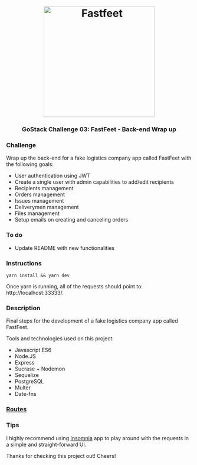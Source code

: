 <h1 align="center">
  <img alt="Fastfeet" title="Fastfeet" src="https://github.com/Rocketseat/bootcamp-gostack-desafio-02/raw/master/.github/logo.png" width="300px" />
</h1>

<h3 align="center">
  GoStack Challenge 03: FastFeet - Back-end Wrap up
</h3>

### Challenge

Wrap up the back-end for a fake logistics company app called FastFeet with the following goals:

- User authentication using JWT
- Create a single user with admin capabilities to add/edit recipients
- Recipients management
- Orders management
- Issues management
- Deliverymen management
- Files management
- Setup emails on creating and canceling orders

### To do ###
- Update README with new functionalities

### Instructions ###
```
yarn install && yarn dev
```
Once yarn is running, all of the requests should point to: http://localhost:33333/.

### Description ###
Final steps for the development of a fake logistics company app called FastFeet.

Tools and technologies used on this project:

- Javascript ES6
- Node.JS
- Express
- Sucrase + Nodemon
- Sequelize
- PostgreSQL
- Multer
- Date-fns

### [Routes](https://github.com/lucasbittar/gostask-challenge-03/wiki/Routes) ###

### Tips ###
I highly recommend using [Insomnia](https://insomnia.rest/) app to play around with the requests in a simple and straight-forward UI.

Thanks for checking this project out! Cheers!

